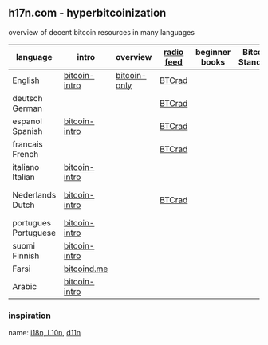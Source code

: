 ## h17n.com - hyperbitcoinization

overview of decent bitcoin resources in many languages

| language | intro | overview | [radio feed](https://btcrad.io/) | beginner books | Bitcoin Standard | beginner podcast | twitter feeds |
|----------|-------|--------------------|--------------------------------- | -------------- | ---------------- | --------------------- | ------------------ |
| English  | [bitcoin-intro](https://bitcoin-intro.com/) | [bitcoin-only](https://bitcoin-only.com/) | [BTCrad](https://btcrad.io/en/)     |                |                  |                       |                    |
| deutsch German  |          |   | [BTCrad](https://btcrad.io/de/)
| espanol Spanish | [bitcoin-intro](https://bitcoin-intro.com/es/)  |   | [BTCrad](https://btcrad.io/es/)
| francais French |                                                 |   | [BTCrad](https://btcrad.io/fr/)
| italiano Italian | [bitcoin-intro](https://bitcoin-intro.com/it/) |
| Nederlands Dutch | [bitcoin-intro](https://bitcoin-intro.com/nl/) |   | [BTCrad](https://btcrad.io/nl/) |  |   |  [Beginnen met Bitcoin](https://beginnenmetbitcoin.com/)
| portugues Portuguese | [bitcoin-intro](bitcoin-intro) |
| suomi Finnish | [bitcoin-intro](https://bitcoin-intro.com/fi/) |
| Farsi  | [bitcoind.me](https://bitcoind.me/) |
| Arabic | [bitcoin-intro](https://bitcoin-intro.com/ar/) | 


### inspiration

name: [i18n, L10n](https://en.wikipedia.org/wiki/Internationalization_and_localization#Naming), [d11n](https://twitter.com/DennisReimann)





